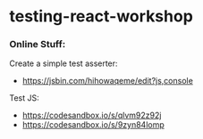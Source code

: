 # testing-react-workshop

### Online Stuff:

Create a simple test asserter:
  * https://jsbin.com/hihowaqeme/edit?js,console
  
Test JS:
  * https://codesandbox.io/s/qlvm92z92j
  * https://codesandbox.io/s/9zyn84lomp
